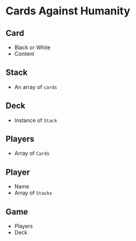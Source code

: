 # Cards Against Humanity

## Card
- Black or White
- Content

## Stack
- An array of `cards`

## Deck
- Instance of `Stack`

## Players
- Array of `Cards`

## Player
- Name
- Array of `Stacks`

## Game
- Players
- Deck
